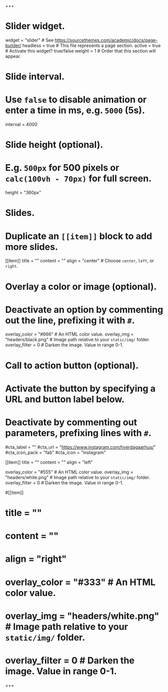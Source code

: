 +++
# Slider widget.
widget = "slider"  # See https://sourcethemes.com/academic/docs/page-builder/
headless = true  # This file represents a page section.
active = true  # Activate this widget? true/false
weight = 1  # Order that this section will appear.

# Slide interval.
# Use `false` to disable animation or enter a time in ms, e.g. `5000` (5s).
interval = 4000

# Slide height (optional).
# E.g. `500px` for 500 pixels or `calc(100vh - 70px)` for full screen.
height = "360px"

# Slides.
# Duplicate an `[[item]]` block to add more slides.
[[item]]
  title = ""
  content = ""
  align = "center"  # Choose `center`, `left`, or `right`.

  # Overlay a color or image (optional).
  #   Deactivate an option by commenting out the line, prefixing it with `#`.
  overlay_color = "#666"  # An HTML color value.
  overlay_img = "headers/black.png"  # Image path relative to your `static/img/` folder.
  overlay_filter = 0  # Darken the image. Value in range 0-1.

  # Call to action button (optional).
  #   Activate the button by specifying a URL and button label below.
  #   Deactivate by commenting out parameters, prefixing lines with `#`.
  #cta_label = ""
  #cta_url = "https://www.instagram.com/hverdagaarhus/"
  #cta_icon_pack = "fab"
  #cta_icon = "instagram"

[[item]]
  title = ""
  content = ""
  align = "left"

  overlay_color = "#555"  # An HTML color value.
  overlay_img = "headers/white.png"  # Image path relative to your `static/img/` folder.
  overlay_filter = 0  # Darken the image. Value in range 0-1.

#[[item]]
#  title = ""
#  content = ""
#  align = "right"
#
#  overlay_color = "#333"  # An HTML color value.
#  overlay_img = "headers/white.png"  # Image path relative to your `static/img/` folder.
#  overlay_filter = 0  # Darken the image. Value in range 0-1.
+++
